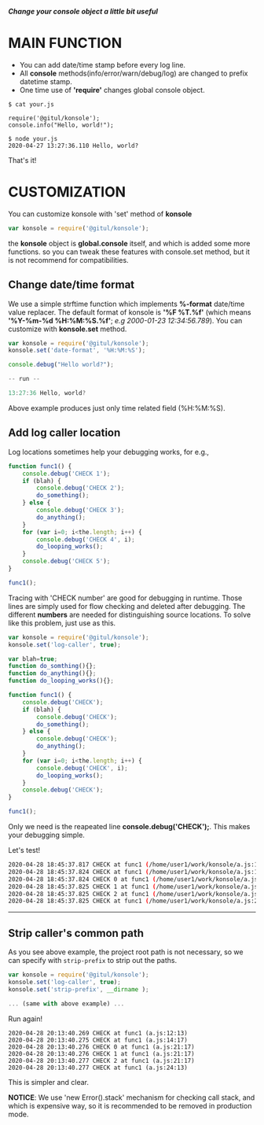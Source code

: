 
***Change your console object a little bit useful***

MAIN FUNCTION
=============

* You can add date/time stamp before every log line.
* All **console** methods(info/error/warn/debug/log) are changed to prefix datetime stamp.
* One time use of **'require'** changes global console object.

```
$ cat your.js

require('@gitul/konsole');
console.info("Hello, world!");

$ node your.js
2020-04-27 13:27:36.110 Hello, world?
```

That's it!

CUSTOMIZATION
=============

You can customize konsole with 'set' method of **konsole**

```javascript
var konsole = require('@gitul/konsole');
```

the **konsole** object is **global.console** itself, and which is added some more functions.
so you can tweak these features with console.set method, but it is not recommend for
compatibilities.

Change date/time format
-----------------------

We use a simple strftime function which implements **%-format** date/time value replacer.
The default format of konsole is **'%F %T.%f'** (which means **'%Y-%m-%d %H:%M:%S.%f'**;
*e.g 2000-01-23 12:34:56.789*). You can customize with **konsole.set** method.

```javascript
var konsole = require('@gitul/konsole');
konsole.set('date-format', '%H:%M:%S');

console.debug("Hello world?");

-- run --

13:27:36 Hello, world?
```

Above example produces just only time related field (%H:%M:%S).

Add log caller location
-----------------------

Log locations sometimes help your debugging works, for e.g.,

```javascript
function func1() {
    console.debug('CHECK 1');
    if (blah) {
        console.debug('CHECK 2');
        do_something();
    } else {
        console.debug('CHECK 3');
        do_anything();
    }
    for (var i=0; i<the.length; i++) {
        console.debug('CHECK 4', i);
        do_looping_works();
    }
    console.debug('CHECK 5');
}

func1();
```

Tracing with 'CHECK number' are good for debugging in runtime. Those lines are simply used
for flow checking and deleted after debugging. The different **numbers** are needed for
distinguishing source locations. To solve like this problem, just use as this.

```javascript
var konsole = require('@gitul/konsole');
konsole.set('log-caller', true);

var blah=true;
function do_somthing(){};
function do_anything(){};
function do_looping_works(){};

function func1() {
    console.debug('CHECK');
    if (blah) {
        console.debug('CHECK');
        do_something();
    } else {
        console.debug('CHECK');
        do_anything();
    }
    for (var i=0; i<the.length; i++) {
        console.debug('CHECK', i);
        do_looping_works();
    }
    console.debug('CHECK');
}

func1();
```

Only we need is the reapeated line **console.debug('CHECK');**. This makes your debugging simple.

Let's test!

```bash
2020-04-28 18:45:37.817 CHECK at func1 (/home/user1/work/konsole/a.js:11:13)
2020-04-28 18:45:37.824 CHECK at func1 (/home/user1/work/konsole/a.js:13:17)
2020-04-28 18:45:37.824 CHECK 0 at func1 (/home/user1/work/konsole/a.js:20:17)
2020-04-28 18:45:37.825 CHECK 1 at func1 (/home/user1/work/konsole/a.js:20:17)
2020-04-28 18:45:37.825 CHECK 2 at func1 (/home/user1/work/konsole/a.js:20:17)
2020-04-28 18:45:37.825 CHECK at func1 (/home/user1/work/konsole/a.js:23:13)
```

---

Strip caller's common path
--------------------------

As you see above example, the project root path is not necessary, so we can specify
with `strip-prefix` to strip out the paths.

```javascript
var konsole = require('@gitul/konsole');
konsole.set('log-caller', true);
konsole.set('strip-prefix', __dirname );

... (same with above example) ...
```

Run again!

```
2020-04-28 20:13:40.269 CHECK at func1 (a.js:12:13)
2020-04-28 20:13:40.275 CHECK at func1 (a.js:14:17)
2020-04-28 20:13:40.276 CHECK 0 at func1 (a.js:21:17)
2020-04-28 20:13:40.276 CHECK 1 at func1 (a.js:21:17)
2020-04-28 20:13:40.277 CHECK 2 at func1 (a.js:21:17)
2020-04-28 20:13:40.277 CHECK at func1 (a.js:24:13)
```

This is simpler and clear.

**NOTICE**: We use 'new Error().stack' mechanism for checking call stack, and which is
expensive way, so it is recommended to be removed in production mode.

